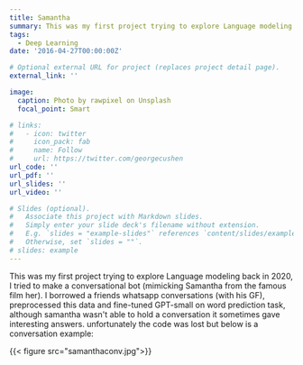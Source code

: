 ```yaml
---
title: Samantha
summary: This was my first project trying to explore Language modeling back in 2020, I tried to make a conversational bot (mimicking Samantha from the famous film her). I borrowed a friends whatsapp conversations (with his GF), preprocessed this data and fine-tuned GPT-small on word prediction task, although samantha wasn't able to hold a conversation it sometimes gave interesting answers.
tags:
  - Deep Learning
date: '2016-04-27T00:00:00Z'

# Optional external URL for project (replaces project detail page).
external_link: ''

image:
  caption: Photo by rawpixel on Unsplash
  focal_point: Smart

# links:
#   - icon: twitter
#     icon_pack: fab
#     name: Follow
#     url: https://twitter.com/georgecushen
url_code: ''
url_pdf: ''
url_slides: ''
url_video: ''

# Slides (optional).
#   Associate this project with Markdown slides.
#   Simply enter your slide deck's filename without extension.
#   E.g. `slides = "example-slides"` references `content/slides/example-slides.md`.
#   Otherwise, set `slides = ""`.
# slides: example
---
```


This was my first project trying to explore Language modeling back in 2020, I tried to make a conversational bot (mimicking Samantha from the famous film her). I borrowed a friends whatsapp conversations (with his GF), preprocessed this data and fine-tuned GPT-small on word prediction task, although samantha wasn't able to hold a conversation it sometimes gave interesting answers. unfortunately the code was lost but below is a conversation example:

{{< figure src="samanthaconv.jpg">}}

